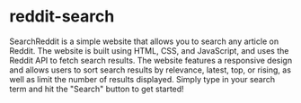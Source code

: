 # reddit-search
 SearchReddit is a simple website that allows you to search any article on Reddit. The website is built using HTML, CSS, and JavaScript, and uses the Reddit API to fetch search results. The website features a responsive design and allows users to sort search results by relevance, latest, top, or rising, as well as limit the number of results displayed. Simply type in your search term and hit the "Search" button to get started!
